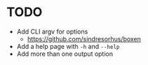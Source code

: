 
# TODO

- Add CLI argv for options
    -  https://github.com/sindresorhus/boxen
- Add a help page with `-h` and `--help`
- Add more than one output option
